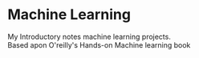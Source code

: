 # Machine Learning

My Introductory notes machine learning projects.  
Based apon O'reilly's Hands-on Machine learning book
